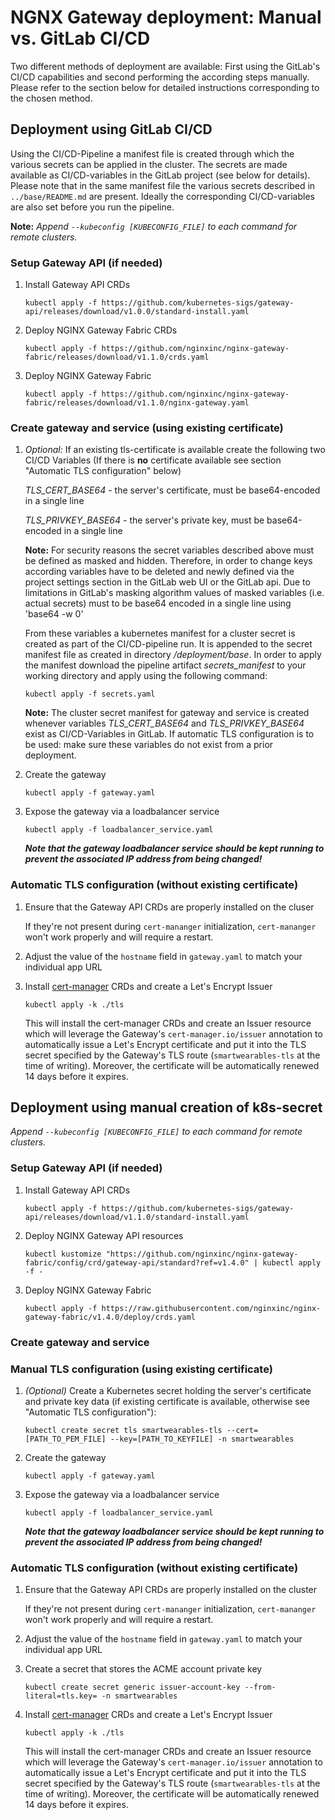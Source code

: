 # NGNX Gateway deployment: Manual vs. GitLab CI/CD

Two different methods of deployment are available: First using the GitLab's CI/CD capabilities and second performing the according steps manually. Please refer to the  section below for detailed instructions corresponding to the chosen method.

## Deployment using GitLab CI/CD

Using the CI/CD-Pipeline a manifest file is created through which the various secrets can be applied in the cluster. The secrets are made available as CI/CD-variables in the GitLab project (see below for details). Please note that in the same manifest file the various secrets described in `../base/README.md` are present. Ideally the corresponding CI/CD-variables are also set before you run the pipeline.

**Note:** _Append `--kubeconfig [KUBECONFIG_FILE]` to each command for remote clusters._ 

### Setup Gateway API (if needed)

1. Install Gateway API CRDs
   ```
   kubectl apply -f https://github.com/kubernetes-sigs/gateway-api/releases/download/v1.0.0/standard-install.yaml
   ```

2. Deploy NGINX Gateway Fabric CRDs
   ```
   kubectl apply -f https://github.com/nginxinc/nginx-gateway-fabric/releases/download/v1.1.0/crds.yaml
   ```
   
3. Deploy NGINX Gateway Fabric
   ```
   kubectl apply -f https://github.com/nginxinc/nginx-gateway-fabric/releases/download/v1.1.0/nginx-gateway.yaml
   ```

### Create gateway and service (using existing certificate)

1. *Optional:* If an existing tls-certificate is available create the following two CI/CD Variables
   (If there is **no** certificate available see section "Automatic TLS configuration" below)

   *TLS_CERT_BASE64* - the server's certificate, must be base64-encoded in a single line

   *TLS_PRIVKEY_BASE64* - the server's private key, must be base64-encoded in a single line 

   
   **Note:** For security reasons the secret variables described above must be defined as masked and hidden. Therefore, in order to change keys according variables have to be deleted and newly defined via the project settings section in the GitLab web UI or the GitLab api.
   Due to limitations in GitLab's masking algorithm values of masked variables (i.e. actual secrets) must to be base64 encoded in a single line using 'base64 -w 0'
   
   From these variables a kubernetes manifest for a cluster secret is created as part of the CI/CD-pipeline run. It is appended to the secret manifest file as created in directory */deployment/base*. In order to apply the manifest download the pipeline artifact *secrets_manifest* to your working directory and apply using the following command:
   ```
   kubectl apply -f secrets.yaml
   ```
   
   **Note:** The cluster secret manifest for gateway and service is created whenever variables *TLS_CERT_BASE64* and *TLS_PRIVKEY_BASE64* exist as CI/CD-Variables in GitLab. If automatic TLS configuration is to be used: make sure these variables do not exist from a prior deployment.
   

2. Create the gateway
   ```
   kubectl apply -f gateway.yaml
   ```

3. Expose the gateway via a loadbalancer service
   ```
   kubectl apply -f loadbalancer_service.yaml
   ```

   ***Note that the gateway loadbalancer service should be kept running to prevent the associated IP address from being changed!***

### Automatic TLS configuration (without existing certificate)

1. Ensure that the Gateway API CRDs are properly installed on the cluser 
    
   If they're not present during `cert-mananger` initialization, `cert-mananger` won't work properly and will require a restart.

2. Adjust the value of the `hostname` field in `gateway.yaml` to match your individual app URL

3. Install [cert-manager](https://cert-manager.io/docs/installation/kubectl/) CRDs and create a Let's Encrypt Issuer
   ```
   kubectl apply -k ./tls
   ```
   
   This will install the cert-manager CRDs and create an Issuer resource which will leverage the Gateway's
   `cert-manager.io/issuer` annotation to automatically issue a Let's Encrypt certificate and put it into the TLS secret
   specified by the Gateway's TLS route (`smartwearables-tls` at the time of writing). Moreover, the certificate will be 
   automatically renewed 14 days before it expires.


## Deployment using manual creation of k8s-secret 

_Append `--kubeconfig [KUBECONFIG_FILE]` to each command for remote clusters._ 

### Setup Gateway API (if needed)

1. Install Gateway API CRDs
   ```
   kubectl apply -f https://github.com/kubernetes-sigs/gateway-api/releases/download/v1.1.0/standard-install.yaml
   ```

2. Deploy NGINX Gateway API resources
   ```
   kubectl kustomize "https://github.com/nginxinc/nginx-gateway-fabric/config/crd/gateway-api/standard?ref=v1.4.0" | kubectl apply -f -
   ```
   
3. Deploy NGINX Gateway Fabric
   ```
   kubectl apply -f https://raw.githubusercontent.com/nginxinc/nginx-gateway-fabric/v1.4.0/deploy/crds.yaml
   ```

### Create gateway and service

### Manual TLS configuration (using existing certificate)

1. _(Optional)_ Create a Kubernetes secret holding the server's certificate and private key data (if existing certificate is available, otherwise see "Automatic TLS configuration"):
   ```
   kubectl create secret tls smartwearables-tls --cert=[PATH_TO_PEM_FILE] --key=[PATH_TO_KEYFILE] -n smartwearables
   ```

2. Create the gateway
   ```
   kubectl apply -f gateway.yaml
   ```

3. Expose the gateway via a loadbalancer service
   ```
   kubectl apply -f loadbalancer_service.yaml
   ```

   ***Note that the gateway loadbalancer service should be kept running to prevent the associated IP address from being changed!***

### Automatic TLS configuration (without existing certificate)

1. Ensure that the Gateway API CRDs are properly installed on the cluster 
    
   If they're not present during `cert-mananger` initialization, `cert-mananger` won't work properly and will require a restart.

2. Adjust the value of the `hostname` field in `gateway.yaml` to match your individual app URL

3. Create a secret that stores the ACME account private key
   ```
   kubectl create secret generic issuer-account-key --from-literal=tls.key= -n smartwearables
   ```

4. Install [cert-manager](https://cert-manager.io/docs/installation/kubectl/) CRDs and create a Let's Encrypt Issuer
   ```
   kubectl apply -k ./tls
   ```
   
   This will install the cert-manager CRDs and create an Issuer resource which will leverage the Gateway's
   `cert-manager.io/issuer` annotation to automatically issue a Let's Encrypt certificate and put it into the TLS secret
   specified by the Gateway's TLS route (`smartwearables-tls` at the time of writing). Moreover, the certificate will be 
   automatically renewed 14 days before it expires.